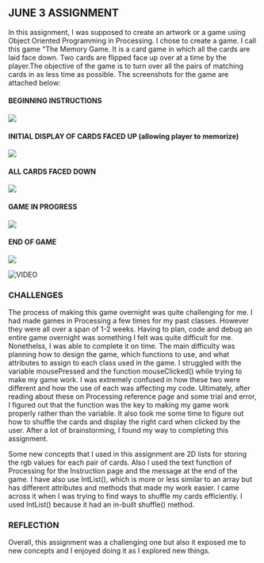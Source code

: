 ## JUNE 3 ASSIGNMENT

In this assignment, I was supposed to create an artwork or a game using Object Oriented Programming in Processing. I chose to create a game. I call this game "The Memory Game. It is a card game in which all the cards are laid face down. Two cards are flipped face up over at a time by the player.The objective of the game is to turn over all the pairs of matching cards in as less time as possible. The screenshots for the game are attached below:

#### BEGINNING INSTRUCTIONS

![](SSJune3_1.png)

#### INITIAL DISPLAY OF CARDS FACED UP (allowing player to memorize)

![](SSJune3_2.png)

#### ALL CARDS FACED DOWN

![](SSJune3_3.png)

#### GAME IN PROGRESS

![](SSJune3_4.png)

#### END OF GAME

![](SSJune3_5.png)

![VIDEO]()

### CHALLENGES

The process of making this game overnight was quite challenging for me. I had made games in Processing a few times for my past classes. However they were all over a span of 1-2 weeks. Having to plan, code and debug an entire game overnight was something I felt was quite difficult for me. Nonethelss, I was able to complete it on time. The main difficulty was planning how to design the game, which functions to use, and what attributes to assign to each class used in the game. I struggled with the variable mousePressed and the function mouseClicked() while trying to make my game work. I was extremely confused in how these two were different and how the use of each was affecting my code. Ultimately, after reading about these on Processing reference page and some trial and error, I figured out that the function was the key to making my game work properly rather than the variable. It also took me some time to figure out how to shuffle the cards and display the right card when clicked by the user. After a lot of brainstorming, I found my way to completing this assignment.

Some new concepts that I used in this assignment are 2D lists for storing the rgb values for each pair of cards. Also I used the text function of Processing for the Instruction page and the message at the end of the game. I have also use IntList(), which is more or less similar to an array but has different attributes and methods that made my work easier. I came across it when I was trying to find ways to shuffle my cards efficiently. I used IntList() because it had an in-built shuffle() method.

### REFLECTION

Overall, this assignment was a challenging one but also it exposed me to new concepts and I enjoyed doing it as I explored new things.
